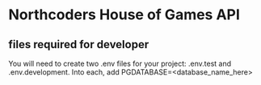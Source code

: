 # Northcoders House of Games API

## files required for developer 
You will need to create two .env files for your project: .env.test and .env.development. Into each, add PGDATABASE=<database_name_here>
